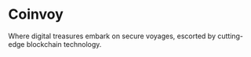 # Coinvoy
Where digital treasures embark on secure voyages, escorted by cutting-edge blockchain technology.
